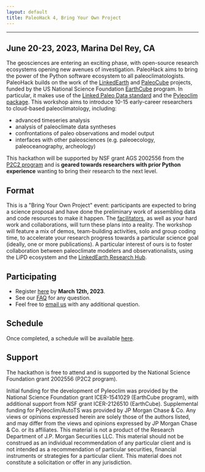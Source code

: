 ```yaml
---
layout: default
title: PaleoHack 4, Bring Your Own Project
---
```

---

## June 20-23, 2023, Marina Del Rey, CA
The geosciences are entering an exciting phase, with open-source research ecosystems opening new avenues of investigation. PaleoHack aims to bring the power of the Python software ecosystem to all paleoclimatologists. PaleoHack builds on the work of the [LinkedEarth](http://linked.earth) and [PaleoCube](https://medium.com/cyberpaleo/announcing-the-next-linkedearth-chapter-paleocube-790778b6ffb0) projects, funded by the US National Science Foundation [EarthCube](http://earthcube.org) program. In particular, it makes use of the [Linked Paleo Data standard](https://lipd.net) and the [Pyleoclim package](https://pyleoclim-util.readthedocs.io/en/master/).  This workshop aims to introduce 10-15 early-career researchers to cloud-based paleoclimatology, including:
- advanced timeseries analysis
- analysis of paleoclimate data syntheses
- confrontations of paleo observations and model output
- interfaces with other paleosciences (e.g. paleoecology, paleoceanography, archeology)

This hackathon will be supported by NSF grant AGS 2002556 from the [P2C2 program](https://www.nsf.gov/funding/pgm_summ.jsp?pims_id=5750) and is **geared towards researchers with prior Python experience** wanting to bring their research to the next level.

## Format
This is a "Bring Your Own Project" event: participants are expected to bring a science proposal and have done the preliminary work of assembling data and code resources to make it happen. The [facilitators](https://linkedearth.github.io/paleoHackathon/organizers), as well as your hard work and collaborations, will turn these plans into a reality.
 The workshop will feature a mix of demos, team-building activities, solo and group coding time, to accelerate your research progress towards a particular science goal (ideally, one or more publications). A particular interest of ours is to foster collaboration between paleoclimate modelers and observationalists, using the LiPD ecosystem and the [LinkedEarth Research Hub](http://linked.earth/research_hub.html).  

## Participating
* Register [here](https://forms.gle/dRaQwz2ozuZVJboG9) by **March 12th, 2023**.
* See our [FAQ](https://linkedearth.github.io/paleoHackathon/faq) for any question.
* Feel free to [email us](mailto:linkedearth@gmail.com) with any additional question.

## Schedule

Once completed, a schedule will be available [here](https://linkedearth.github.io/paleoHackathon/schedule).

## Support

The hackathon is free to attend and is supported by the National Science Foundation grant 2002556 (P2C2 program).

Initial funding for the development of Pyleoclim was provided by the National Science Foundation grant ICER-1541029 (EarthCube program), with additional support from NSF grant ICER-2126510 (EarthCube).  Supplemental funding for Pyleoclim/AutoTS was provided by JP Morgan Chase & Co. Any views or opinions expressed herein are solely those of the authors listed, and may differ from the views and opinions expressed by JP Morgan Chase & Co. or its affiliates. This material is not a product of the Research Department of J.P. Morgan Securities LLC. This material should not be construed as an individual recommendation of any particular client and is not intended as a recommendation of particular securities, financial instruments or strategies for a particular client. This material does not constitute a solicitation or offer in any jurisdiction.
